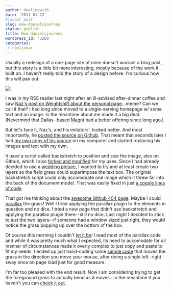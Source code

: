 ```yaml
---
author: dealingwith
date: '2011-01-22'
#layout post
slug: new-danielsjourney
status: publish
title: New danielsjourney
wordpress_id: '3266'
categories:
 - nonlinear
---
```


Usually a redesign of a one-page site of mine doesn't warrant a blog post, but
this story is a little bit more interesting, mostly because of the work it
built on. I haven't really told the story of a design before. I'm curious how
this will pan out.


[![][1]][2]


I was in my RSS reader last night after an ill-advised after-dinner coffee and
saw [Naz's post on Weightshift about the personal page][3]...meme? Can we call
it that? I had long since moved to a single-serving homepage w/ some text and
an image. In the meantime about.me made it a big deal. (Nevermind that Dallas-
based [Magnt][4] had a better offering since long ago.)


But let's face it, Naz's, and his imitators', looked better. And most
importantly, he [posted the source on Github][5]. That meant that seconds
later I had [my own copy of his source][6] on my computer and started
replacing his images and text with my own.


It used a script called backstretch to position and size the image, also on
Github, which I also [forked and modified][7] for my uses. Since I had already
decided to use a [wedding picture][8], I wanted to try and at least create two
layers so the field grass could superimpose the text box. The original
backstretch script could only accomodate one image which it threw far into the
back of the document model. That was easily fixed in just [a couple lines of
code][9].


That got me thinking about the [awesome Github 404 page][10]. Maybe I could
[parallax][11] the grass! Well I tried applying the parallax plugin to the
elements in question and no dice. I tried a new page that didn't use
backstretch and applying the parallax plugin there--still no dice. Last night
I decided to stick to just the two layers--if someone had a window sized just
right, they would notice the grass popping up over the bottom of the box.


Of course this morning I couldn't [let it be][12]! I read most of the parallax
code and while it was pretty much what I expected, its need to accomodate for
all manner of circumstances made it overly complex to just copy and paste to
fit my needs. I ended up just hand-coding some [simple code][13] that moves
the grass in the direction you move your mouse, after doing a single left-
right sway once on page load just for good measure.


I'm far too pleased with the end result. Now I am considering trying to get
the foreground grass to actually bend as it moves...in the meantime if you
haven't you can [check it out][2].

   [1]: http://farm6.static.flickr.com/5087/5376146429_9897396ba7.jpg

   [2]: http://danielsjourney.com

   [3]: http://weightshift.com/memo/created/the-personal-page/

   [4]: http://magnt.com/

   [5]: http://github.com/weightshift/The-Personal-Page

   [6]: https://github.com/dealingwith/The-Personal-Page

   [7]: https://github.com/dealingwith/jquery-backstretch

   [8]: http://www.flickr.com/photos/carissabyers/sets/72157625162248858/with/5081188250/

   [9]: https://github.com/dealingwith/jquery-backstretch/commit/e7db01009effab5e5fe8d514f886c296911d6917

   [10]: https://github.com/404

   [11]: http://webdev.stephband.info/parallax.html

   [12]: http://www.youtube.com/watch?v=GcZ8Gz0rDtw

   [13]: https://github.com/dealingwith/The-Personal-Page/blob/master/script.js
